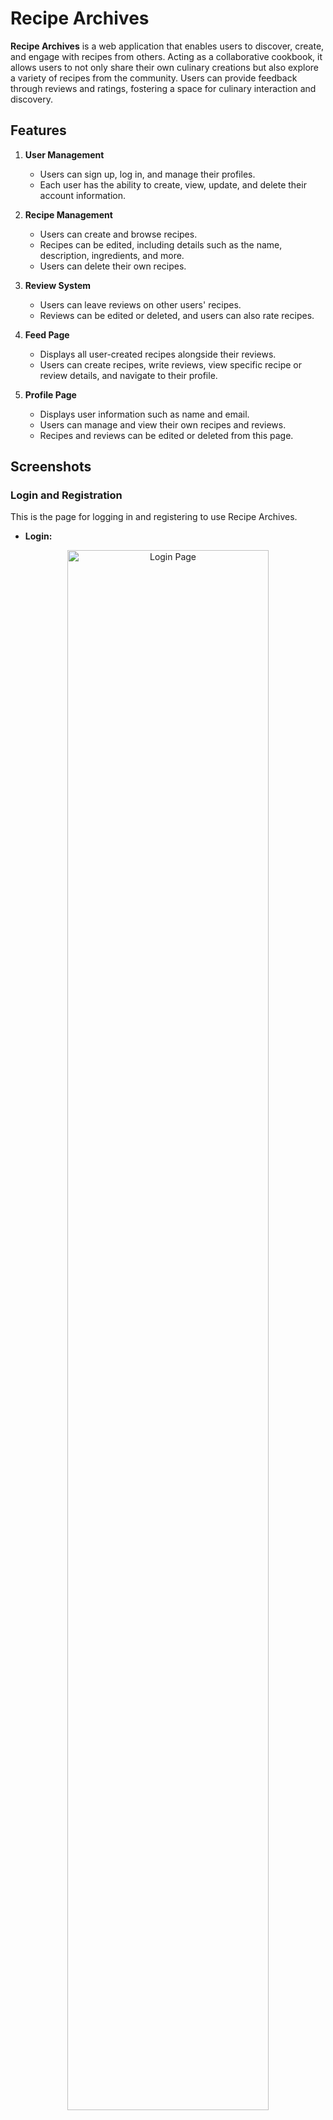 # Recipe Archives

**Recipe Archives** is a web application that enables users to discover, create, and engage with recipes from others. Acting as a collaborative cookbook, it allows users to not only share their own culinary creations but also explore a variety of recipes from the community. Users can provide feedback through reviews and ratings, fostering a space for culinary interaction and discovery.

## Features

1. **User Management**
   - Users can sign up, log in, and manage their profiles.
   - Each user has the ability to create, view, update, and delete their account information.

2. **Recipe Management**
   - Users can create and browse recipes.
   - Recipes can be edited, including details such as the name, description, ingredients, and more.
   - Users can delete their own recipes.

3. **Review System**
   - Users can leave reviews on other users' recipes.
   - Reviews can be edited or deleted, and users can also rate recipes.

4. **Feed Page**
   - Displays all user-created recipes alongside their reviews.
   - Users can create recipes, write reviews, view specific recipe or review details, and navigate to their profile.

5. **Profile Page**
   - Displays user information such as name and email.
   - Users can manage and view their own recipes and reviews.
   - Recipes and reviews can be edited or deleted from this page.

## Screenshots

### **Login and Registration**
This is the page for logging in and registering to use Recipe Archives.

- **Login:**
<div align="center">
    <img src="./screenshots/Login.png" width="80%" alt="Login Page">
</div>

- **Register:**
<div align="center">
    <img src="./screenshots/Register.png" width="80%" alt="Registration Page">
</div>

### **Feed Page**
The Feed page allows you to view all the recipes and reviews. You can also create a new recipe or write a review from here.

- **Recipe and Review View:**
   <div align="center">
       <img src="./screenshots/View Recipe.png" width="80%" alt="Recipe and Review View">
   </div>
  
- **Navigation:**
   <div align="center">
       <img src="./screenshots/Navigation.png" width="80%" alt="Navigation Bar">
   </div>

- **Create Recipe:**
   <div align="center">
       <img src="./screenshots/Create Recipe.png" width="80%" alt="Create Recipe Page">
   </div>

- **Upload Image:**
   <div align="center">
       <img src="./screenshots/Image Upload.png" width="80%" alt="Image Upload">
   </div>

- **Create Review:**
   <div align="center">
       <img src="./screenshots/Create Review.png" width="80%" alt="Create Review Page">
   </div>

- **View Recipe Detail:**
   <div align="center">
       <img src="./screenshots/Recipe Detail.png" width="80%" alt="Recipe Detail View">
   </div>

- **View Review Detail:**
   <div align="center">
       <img src="./screenshots/Review Detail.png" width="80%" alt="Review Detail View">
   </div>

### **Profile Page**
This is the page where you can view and edit your profile. You can also see all the reviews and recipes you’ve created, with options to edit or delete them.

- **Edit Profile Information:**
   <div align="center">
       <img src="./screenshots/EditUser Info.png" width="80%" alt="Edit Profile Information">
   </div>

- **View All Your Recipes:**
   <div align="center">
       <img src="./screenshots/User Recipe Profile.png" width="80%" alt="User's Recipes">
   </div>

- **View All Your Reviews:**
   <div align="center">
       <img src="./screenshots/User Review Profile.png" width="80%" alt="User's Reviews">
   </div>

- **Edit Your Recipe:**
   <div align="center">
       <img src="./screenshots/Edit Recipe.png" width="80%" alt="Edit Recipe Page">
   </div>

- **Edit Your Review:**
   <div align="center">
       <img src="./screenshots/Edit Review.png" width="80%" alt="Edit Review Page">
   </div>

## Tech Stack

- **Frontend and Backend**: Next.js, shadcn/ui, Tailwind CSS
- **Database**: MongoDB
- **Authentication**: NextAuth.js
- **Image Upload**: Cloudinary
- **Deployment**: Vercel

## Team Members
- [Kyaw Ye Lwin @ Anmol](https://github.com/KyawYeLwin)
- [Bhone Pyae Kyaw](https://github.com/BhonePyae-Kyaw) 
- [Moe Myint Mo San](https://github.com/MoeMyintMoSan)

## References
- [NextAuth.js Documentation](https://next-auth.js.org/)
- [Cloudinary Integration with Next.js](https://next.cloudinary.dev/installation)
- [Freepik for free Background Image](https://www.freepik.com/free-photos-vectors/recipe-background)
- [Introduction to NextAuth](https://youtu.be/Aq4FstAD3iM?si=7m1f5Bep316UmQ3K)
- [Using Cloudinary in Next.js](https://youtu.be/Cm6-3pVCPEI?si=ps_0VOu6rE_ANiEw)
- [Flaticon for Icon used](https://www.flaticon.com/search?word=food)

## YouTube Video (Product Showcase)
- [Product Showcase](YOUTUBE LINK)

## Live Demo
